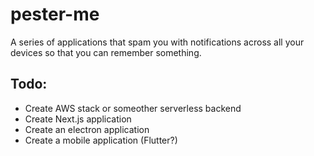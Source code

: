 # pester-me
A series of applications that spam you with notifications across all your devices so that you can remember something.

## Todo:

- Create AWS stack or someother serverless backend
- Create Next.js application
- Create an electron application
- Create a mobile application (Flutter?)
